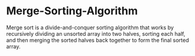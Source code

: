 # Merge-Sorting-Algorithm
Merge sort is a divide-and-conquer sorting algorithm that works by recursively dividing an unsorted array into two halves, sorting each half, and then merging the sorted halves back together to form the final sorted array.
